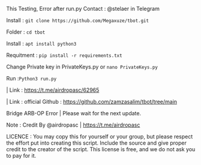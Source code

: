 This Testing, Error after run.py Contact : @stelaer in Telegram

Install : ```git clone https://github.com/Megaxuze/tbot.git```

Folder : ```cd tbot```

Install : ```apt install python3```

Requitment : ```pip install -r requirements.txt```

Change Private key in PrivateKeys.py or ```nano PrivateKeys.py```

Run :```Python3 run.py```


| Link : https://t.me/airdropasc/62965

| Link : official Github : https://github.com/zamzasalim/tbot/tree/main


Bridge ARB-OP Error | Please wait for the next update.

Note :  Credit By @airdropasc | https://t.me/airdropasc

LICENCE :
You may copy this for yourself or your group, but please respect the effort put into creating this script. Include the source and give proper credit to the creator of the script. This license is free, and we do not ask you to pay for it.
